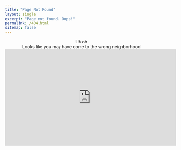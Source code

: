 ```yaml
---
title: "Page Not Found"
layout: single
excerpt: "Page not found. Oops!"
permalink: /404.html
sitemap: false
---
```


<div align="center"> Uh oh. <br />
<div align="center"> Looks like you may have come to the wrong neighborhood. <br />
<iframe width="560" height="315" src="https://www.youtube.com/embed/Dhot2OJKKZc" frameborder="0" allow="accelerometer; autoplay; clipboard-write; encrypted-media; gyroscope; picture-in-picture" allowfullscreen></iframe>
<script type="text/javascript">
  var GOOG_FIXURL_LANG = 'en';
  var GOOG_FIXURL_SITE = '{{ site.url }}'
</script>
<script type="text/javascript"
  src="//linkhelp.clients.google.com/tbproxy/lh/wm/fixurl.js">
</script>
